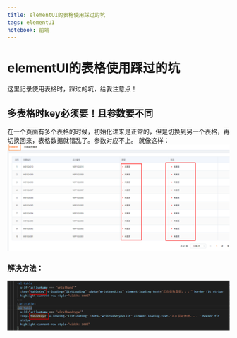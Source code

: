 ```yaml
---
title: elementUI的表格使用踩过的坑
tags: elementUI
notebook: 前端
---
```

# elementUI的表格使用踩过的坑
这里记录使用表格时，踩过的坑，给我注意点！

## 多表格时key必须要！且参数要不同
在一个页面有多个表格的时候，初始化进来是正常的，但是切换到另一个表格，再切换回来，表格数据就错乱了。参数对应不上。
就像这样：
![](https://raw.githubusercontent.com/heihuahe/myGallery/master/noteImage/20191211160724.png)

### 解决方法：
![](https://raw.githubusercontent.com/heihuahe/myGallery/master/noteImage/20191211161025.png)

